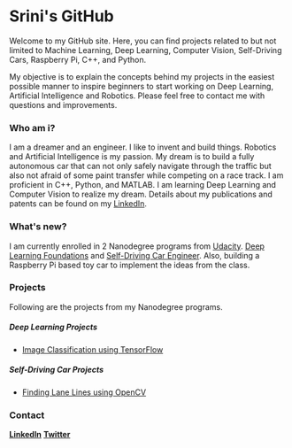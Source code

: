 # Srini's GitHub

Welcome to my GitHub site. Here, you can find projects related to but not limited to Machine Learning, Deep Learning, Computer Vision, Self-Driving Cars, Raspberry Pi, C++, and Python.

My objective is to explain the concepts behind my projects in the easiest possible manner to inspire beginners to start working on Deep Learning, Artificial Intelligence and Robotics. Please feel free to contact me with questions and improvements.


### Who am i?

I am a dreamer and an engineer. I like to invent and build things. Robotics and Artificial Intelligence is my passion. My dream is to build a fully autonomous car that can not only safely navigate through the traffic but also not afraid of some paint transfer while competing on a race track. I am proficient in C++, Python, and MATLAB. I am learning Deep Learning and Computer Vision to realize my dream. Details about my publications and patents can be found on my [LinkedIn](https://www.linkedin.com/in/srini-x/).


### What's new?

I am currently enrolled in 2 Nanodegree programs from [Udacity](https://www.udacity.com/). [Deep Learning Foundations](https://www.udacity.com/course/deep-learning-nanodegree-foundation--nd101) and [Self-Driving Car Engineer](https://www.udacity.com/drive). Also, building a Raspberry Pi based toy car to implement the ideas from the class.


### Projects

Following are the projects from my Nanodegree programs.

##### Deep Learning Projects

+ [Image Classification using TensorFlow](https://github.com/srini-x/image-classification)

##### Self-Driving Car Projects

+ [Finding Lane Lines using OpenCV](https://github.com/srini-x/CarND-LaneLines-P1)


### Contact

[**LinkedIn**](https://www.linkedin.com/in/srini-x/)
[**Twitter**](https://twitter.com/srini__vas)

